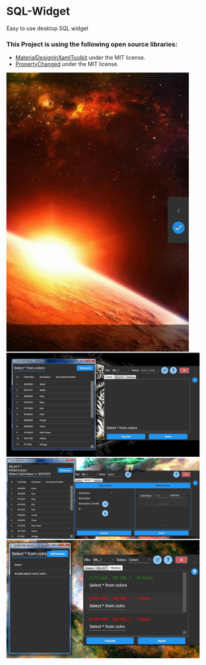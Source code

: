 # SQL-Widget
Easy to use desktop SQL widget


### This Project is using the following open source libraries:
* [MaterialDesignInXamlToolkit](https://github.com/MaterialDesignInXAML/MaterialDesignInXamlToolkit) under the MIT license.   
* [PropertyChanged](https://github.com/Fody/PropertyChanged) under the MIT license.

![alt text](https://github.com/MoDevby/SQL-Widget/blob/master/Sql%20Widget/ScreenShots/0.JPG)
![alt text](https://github.com/MoDevby/SQL-Widget/blob/master/Sql%20Widget/ScreenShots/1.JPG)
![alt text](https://github.com/MoDevby/SQL-Widget/blob/master/Sql%20Widget/ScreenShots/2.JPG)
![alt text](https://github.com/MoDevby/SQL-Widget/blob/master/Sql%20Widget/ScreenShots/3.JPG)
